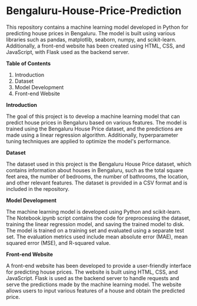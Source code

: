 # Bengaluru-House-Price-Prediction

This repository contains a machine learning model developed in Python for predicting house prices in Bengaluru. 
The model is built using various libraries such as pandas, matplotlib, seaborn, numpy, and scikit-learn. 
Additionally, a front-end website has been created using HTML, CSS, and JavaScript, with Flask used as the backend server.

**Table of Contents**

1. Introduction
2. Dataset
3. Model Development
4. Front-end Website


**Introduction**

The goal of this project is to develop a machine learning model that can predict house prices in Bengaluru based on various features. 
The model is trained using the Bengaluru House Price dataset, and the predictions are made using a linear regression algorithm. 
Additionally, hyperparameter tuning techniques are applied to optimize the model's performance.

**Dataset**

The dataset used in this project is the Bengaluru House Price dataset, which contains information about houses in Bengaluru, such as the total square feet area, the number of bedrooms, the number of bathrooms, the location, and other relevant features. 
The dataset is provided in a CSV format and is included in the repository.

**Model Development**

The machine learning model is developed using Python and scikit-learn. 
The Notebook.ipynb script contains the code for preprocessing the dataset, training the linear regression model, and saving the trained model to disk. 
The model is trained on a training set and evaluated using a separate test set. 
The evaluation metrics used include mean absolute error (MAE), mean squared error (MSE), and R-squared value.

**Front-end Website**

A front-end website has been developed to provide a user-friendly interface for predicting house prices. 
The website is built using HTML, CSS, and JavaScript. 
Flask is used as the backend server to handle requests and serve the predictions made by the machine learning model. 
The website allows users to input various features of a house and obtain the predicted price.



